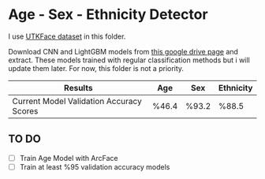 # Age - Sex - Ethnicity Detector

I use [UTKFace dataset](https://susanqq.github.io/UTKFace/) in this folder.



Download CNN and LightGBM models from [this google drive page](https://drive.google.com/open?id=1d_mlZ2PphVS-A8pcex0bFo-WxfznqSZu) and extract. These models trained with regular classification methods but i will update them later. For now, this folder is not a priority.



| Results                                  | Age   | Sex   | Ethnicity |
| ---------------------------------------- | ----- | ----- | --------- |
| Current Model Validation Accuracy Scores | %46.4 | %93.2 | %88.5     |



## TO DO

- [ ] Train Age Model with ArcFace
- [ ] Train at least %95 validation accuracy models